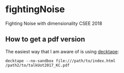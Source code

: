 # fightingNoise

Fighting Noise with dimensionality CSEE 2018


## How to get a pdf version

The easiest way that I am aware of is using [decktape](https://github.com/astefanutti/decktape):

```
decktape --no-sandbox file:///path/to/index.html /path2/to/talkUot2017_KC.pdf
```
